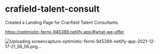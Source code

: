 # crafield-talent-consult
Created a Landing Page for Cranfield Talent Consultants

https://optimistic-fermi-945389.netlify.app/#what-we-offer

![Uploading screencapture-optimistic-fermi-945389-netlify-app-2021-12-17-21_56_56.png…]()
